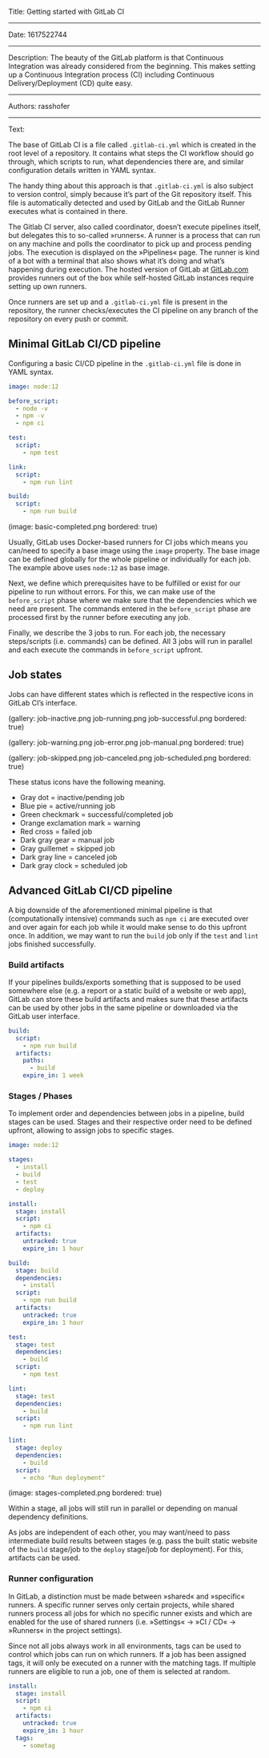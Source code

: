 Title: Getting started with GitLab CI

-----

Date: 1617522744

-----

Description: The beauty of the GitLab platform is that Continuous Integration was already considered from the beginning. This makes setting up a Continuous Integration process (CI) including Continuous Delivery/Deployment (CD) quite easy.

-----

Authors: rasshofer

-----

Text:

The base of GitLab CI is a file called `.gitlab-ci.yml` which is created in the root level of a repository. It contains what steps the CI workflow should go through, which scripts to run, what dependencies there are, and similar configuration details written in YAML syntax.

The handy thing about this approach is that `.gitlab-ci.yml` is also subject to version control, simply because it’s part of the Git repository itself. This file is automatically detected and used by GitLab and the GitLab Runner executes what is contained in there.

The Gitlab CI server, also called coordinator, doesn’t execute pipelines itself, but delegates this to so-called »runners«. A runner is a process that can run on any machine and polls the coordinator to pick up and process pending jobs. The execution is displayed on the »Pipelines« page. The runner is kind of a bot with a terminal that also shows what it’s doing and what’s happening during execution. The hosted version of GitLab at [GitLab.com](https://gitlab.com/) provides runners out of the box while self-hosted GitLab instances require setting up own runners.

Once runners are set up and a `.gitlab-ci.yml` file is present in the repository, the runner checks/executes the CI pipeline on any branch of the repository on every push or commit.

## Minimal GitLab CI/CD pipeline

Configuring a basic CI/CD pipeline in the `.gitlab-ci.yml` file is done in YAML syntax.

```yaml
image: node:12

before_script:
  - node -v
  - npm -v
  - npm ci

test:
  script:
    - npm test

link:
  script:
    - npm run lint

build:
  script:
    - npm run build
```

(image: basic-completed.png bordered: true)

Usually, GitLab uses Docker-based runners for CI jobs which means you can/need to specify a base image using the `image` property. The base image can be defined globally for the whole pipeline or individually for each job. The example above uses `node:12` as base image.

Next, we define which prerequisites have to be fulfilled or exist for our pipeline to run without errors. For this, we can make use of the `before_script` phase where we make sure that the dependencies which we need are present. The commands entered in the `before_script` phase are processed first by the runner before executing any job.

Finally, we describe the 3 jobs to run. For each job, the necessary steps/scripts (i.e. commands) can be defined. All 3 jobs will run in parallel and each execute the commands in `before_script` upfront.

## Job states

Jobs can have different states which is reflected in the respective icons in GitLab CI’s interface.

(gallery: job-inactive.png job-running.png job-successful.png bordered: true)

(gallery: job-warning.png job-error.png job-manual.png bordered: true)

(gallery: job-skipped.png job-canceled.png job-scheduled.png bordered: true)

These status icons have the following meaning.

- Gray dot = inactive/pending job
- Blue pie = active/running job
- Green checkmark = successful/completed job
- Orange exclamation mark = warning
- Red cross = failed job
- Dark gray gear = manual job
- Gray guillemet = skipped job
- Dark gray line = canceled job
- Dark gray clock = scheduled job

## Advanced GitLab CI/CD pipeline

A big downside of the aforementioned minimal pipeline is that (computationally intensive) commands such as `npm ci` are executed over and over again for each job while it would make sense to do this upfront once. In addition, we may want to run the `build` job only if the `test` and `lint` jobs finished successfully.

### Build artifacts

If your pipelines builds/exports something that is supposed to be used somewhere else (e.g. a report or a static build of a website or web app), GitLab can store these build artifacts and makes sure that these artifacts can be used by other jobs in the same pipeline or downloaded via the GitLab user interface.

```yaml
build:
  script:
    - npm run build
  artifacts:
    paths:
      - build
    expire_in: 1 week
```

### Stages / Phases

To implement order and dependencies between jobs in a pipeline, build stages can be used. Stages and their respective order need to be defined upfront, allowing to assign jobs to specific stages.

```yaml
image: node:12

stages:
  - install
  - build
  - test
  - deploy

install:
  stage: install
  script:
    - npm ci
  artifacts:
    untracked: true
    expire_in: 1 hour

build:
  stage: build
  dependencies:
    - install
  script:
    - npm run build
  artifacts:
    untracked: true
    expire_in: 1 hour

test:
  stage: test
  dependencies:
    - build
  script:
    - npm test

lint:
  stage: test
  dependencies:
    - build
  script:
    - npm run lint

lint:
  stage: deploy
  dependencies:
    - build
  script:
    - echo "Run deployment"
```

(image: stages-completed.png bordered: true)

Within a stage, all jobs will still run in parallel or depending on manual dependency definitions.

As jobs are independent of each other, you may want/need to pass intermediate build results between stages (e.g. pass the built static website of the `build` stage/job to the `deploy` stage/job for deployment). For this, artifacts can be used.

### Runner configuration

In GitLab, a distinction must be made between »shared« and »specific« runners. A specific runner serves only certain projects, while shared runners process all jobs for which no specific runner exists and which are enabled for the use of shared runners (i.e. »Settings« → »CI / CD« → »Runners« in the project settings).

Since not all jobs always work in all environments, tags can be used to control which jobs can run on which runners. If a job has been assigned tags, it will only be executed on a runner with the matching tags. If multiple runners are eligible to run a job, one of them is selected at random.

```yaml
install:
  stage: install
  script:
    - npm ci
  artifacts:
    untracked: true
    expire_in: 1 hour
  tags:
    - sometag
```
